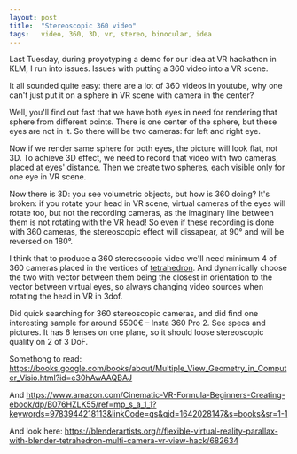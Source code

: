 ```yaml
---
layout: post
title:  "Stereoscopic 360 video"
tags:   video, 360, 3D, vr, stereo, binocular, idea
---
```


Last Tuesday, during proyotyping a demo for our idea at VR hackathon in KLM,
I run into issues. Issues with putting a 360 video into a VR scene.

It all sounded quite easy: there are a lot of 360 videos in youtube, why one
can't just put it on a sphere in VR scene with camera in the center?

Well, you'll find out fast that we have both eyes in need for rendering that
sphere from different points. There is one center of the sphere, but these eyes
are not in it. So there will be two cameras: for left and right eye.

Now if we render same sphere for both eyes, the picture will look flat, not 3D.
To achieve 3D effect, we need to record that video with two cameras, placed at
eyes' distance. Then we create two spheres, each visible only for one eye in VR
scene.

Now there is 3D: you see volumetric objects, but how is 360 doing? It's broken:
if you rotate your head in VR scene, virtual cameras of the eyes will rotate too,
but not the recording cameras, as the imaginary line between them is not rotating
with the VR head! So even if these recording is done with 360 cameras, the stereoscopic
effect will dissapear, at 90° and will be reversed on 180°.

I think that to produce a 360 stereoscopic video we'll need minimum 4 of 360 cameras
placed in the vertices of [tetrahedron](https://en.m.wikipedia.org/wiki/Tetrahedron).
And dynamically choose the two with vector between them being the closest in orientation
to the vector between virtual eyes, so always changing video sources when rotating the
head in VR in 3dof.

Did quick searching for 360 stereoscopic cameras, and did find one interesting sample for
around 5500€ – Insta 360 Pro 2. See specs and pictures. It has 6 lenses on one plane, so
it should loose stereoscopic quality on 2 of 3 DoF.

Somethong to read: https://books.google.com/books/about/Multiple_View_Geometry_in_Computer_Visio.html?id=e30hAwAAQBAJ

And https://www.amazon.com/Cinematic-VR-Formula-Beginners-Creating-ebook/dp/B076HZLK55/ref=mp_s_a_1_1?keywords=9783944218113&linkCode=qs&qid=1642028147&s=books&sr=1-1

And look here: https://blenderartists.org/t/flexible-virtual-reality-parallax-with-blender-tetrahedron-multi-camera-vr-view-hack/682634
